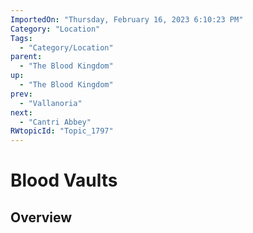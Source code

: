 ```yaml
---
ImportedOn: "Thursday, February 16, 2023 6:10:23 PM"
Category: "Location"
Tags:
  - "Category/Location"
parent:
  - "The Blood Kingdom"
up:
  - "The Blood Kingdom"
prev:
  - "Vallanoria"
next:
  - "Cantri Abbey"
RWtopicId: "Topic_1797"
---
```

# Blood Vaults
## Overview
